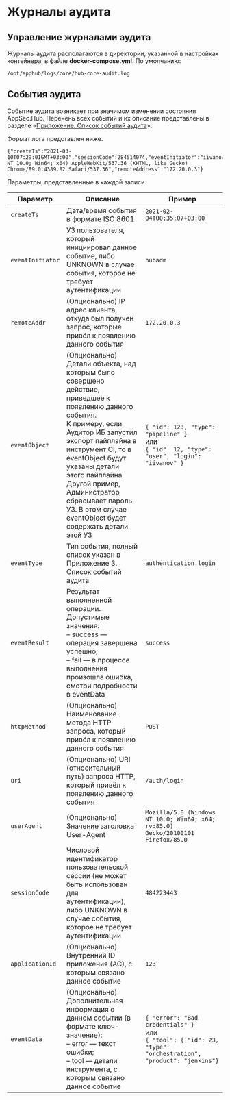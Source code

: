# Журналы аудита

## Управление журналами аудита

Журналы аудита располагаются в директории, указанной в настройках контейнера, в файле **docker-compose.yml**. По умолчанию:

    /opt/apphub/logs/core/hub-core-audit.log

## События аудита

Событие аудита возникает при значимом изменении состояния AppSec.Hub. Перечень всех событий и их описание представлены в разделе «[Приложение. Список событий аудита](../appendix%201/#_1)».

Формат лога представлен ниже.

    {"createTs":"2021-03-10T07:29:01GMT+03:00","sessionCode":284514074,"eventInitiator":"iivanov","eventType":"authentication.login","eventResult":"success","eventData":null,"eventObject":null,"httpMethod":"POST","requestUri":"/hub/rest/auth/login","userAgent":"Mozilla/5.0(Windows NT 10.0; Win64; x64) AppleWebKit/537.36 (KHTML, like Gecko) Chrome/89.0.4389.82 Safari/537.36","remoteAddress":"172.20.0.3"}

Параметры, представленные в каждой записи.

Параметр|Описание|Пример
-|-|-
`createTs`|Дата/время события в формате ISO 8601|`2021-02-04T00:35:07+03:00`
`eventInitiator`|УЗ пользователя, который инициировал данное событие, либо UNKNOWN в случае события, которое не требует аутентификации|`hubadm`
`remoteAddr`|(Опционально) IP адрес клиента, откуда был получен запрос, которые привёл к появлению данного события|`172.20.0.3`
`eventObject`|(Опционально) Детали объекта, над которым было совершено действие, приведшее к появлению данного события.<br>К примеру, если Аудитор ИБ запустил экспорт пайплайна в инструмент CI, то в eventObject будут указаны детали этого пайплайна.<br>Другой пример, Администратор сбрасывает пароль УЗ. В этом случае eventObject будет содержать детали этой УЗ|`{ "id": 123, "type": "pipeline" }`<br>или<br>`{ "id": 12, "type": "user", "login": "iivanov" }`
`eventType`|Тип события, полный список указан в Приложение 3. Список событий аудита|`authentication.login`
`eventResult`|Результат выполненной операции.<br>Допустимые значения:<br>– success — операция завершена успешно;<br>– fail — в процессе выполнения произошла ошибка, смотри подробности в eventData|`success`
`httpMethod`|(Опционально) Наименование метода HTTP запроса, который привёл к появлению данного события|`POST`
`uri`|(Опционально) URI (относительный путь) запроса HTTP, который привёл к появлению данного события|`/auth/login`
`userAgent`|(Опционально) Значение заголовка User-Agent|`Mozilla/5.0 (Windows NT 10.0; Win64; x64; rv:85.0) Gecko/20100101 Firefox/85.0`
`sessionCode`|Числовой идентификатор пользовательской сессии (не может быть использован для аутентификации), либо UNKNOWN в случае события, которое не требует аутентификации|`484223443`
`applicationId`|(Опционально) Внутренний ID приложения (АС), с которым связано данное событие|`123`
`eventData`|(Опционально) Дополнительная информация о данном событии (в формате ключ-значение):<br>– error — текст ошибки;<br>– tool — детали инструмента, с которым связано данное событие|`{ "error": "Bad credentials" }`<br>или<br>`{ "tool": { "id": 23, "type": "orchestration", "product": "jenkins"}`